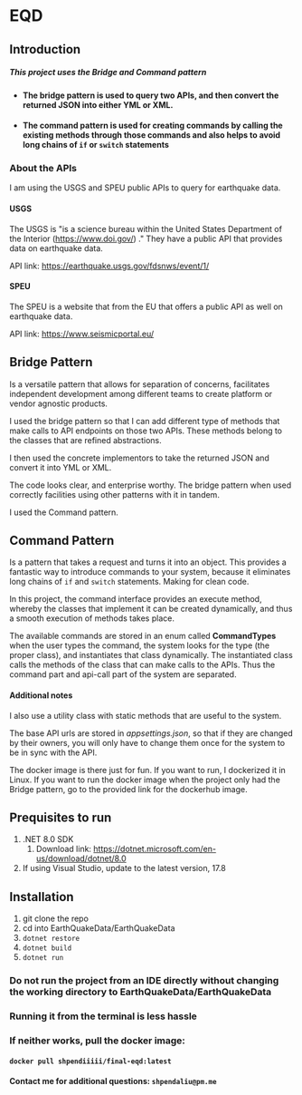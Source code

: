 ﻿# EQD
## Introduction
##### This project uses the Bridge and Command pattern
-  #### The bridge pattern is used to query two APIs, and then convert the returned JSON into either YML or XML.
- #### The command pattern is used for creating commands by calling the existing methods through those commands and also helps to avoid long chains of ```if``` or ```switch``` statements


### About the APIs
I am using the USGS and SPEU public APIs to query for earthquake data.


#### USGS
The USGS is "is a science bureau within the United States Department of the Interior (https://www.doi.gov/) ." They have a public API that provides data on earthquake data.

API link: https://earthquake.usgs.gov/fdsnws/event/1/

#### SPEU

The SPEU is a website that from the EU that offers a public API as well on earthquake data.

API link: https://www.seismicportal.eu/


## Bridge Pattern

Is a versatile pattern that allows for separation of concerns, facilitates independent development among different teams to create platform or vendor agnostic products.

I used the bridge pattern so that I can add different type of methods that make calls to API endpoints on those two APIs. These methods belong to the classes that are refined abstractions.

I then used the concrete implementors to take the returned JSON and convert it into YML or XML.

The code looks clear, and enterprise worthy. The bridge pattern when used correctly facilities using other patterns with it in tandem.

I used the Command pattern.


## Command Pattern
Is a pattern that takes a request and turns it into an object. This provides a fantastic way to introduce commands to your system, because it eliminates long chains of ```if``` and ```switch```  statements. Making for clean code.

In this project, the command interface provides an execute method, whereby the classes that implement it can be created dynamically, and thus a smooth execution of methods takes place.

The available commands are stored in an enum called **CommandTypes** when the user types the command, the system looks for the type (the proper class), and instantiates that class dynamically.   The instantiated class calls the methods of the class that can make calls to the APIs. Thus the command part and api-call part of the system are separated.



#### Additional notes
I also use a utility class with static methods that are useful to the system.

The base API urls are stored in *appsettings.json*, so that if they are changed by their owners, you will only have to change them once for the system to be in sync with the API.

The docker image is there just for fun. If you want to run, I dockerized it in Linux. If you want to run the docker image when the project only had the Bridge pattern, go to the provided link for the dockerhub image.



## Prequisites to run
1. .NET 8.0 SDK
   1. Download link: https://dotnet.microsoft.com/en-us/download/dotnet/8.0
2. If using Visual Studio, update to the latest version, 17.8

## Installation
1. git clone the repo
2. cd into EarthQuakeData/EarthQuakeData
3. ```dotnet restore```
4. ```dotnet build```
5. ```dotnet run```

### Do not run the project from an IDE directly without changing the working directory to EarthQuakeData/EarthQuakeData
### Running it from the terminal is less hassle


### If neither works, pull the docker image:
#### ```docker pull shpendiiiii/final-eqd:latest```



#### Contact me for additional questions: ```shpendaliu@pm.me```